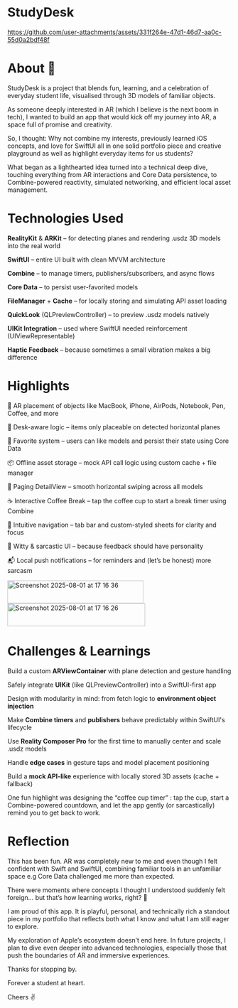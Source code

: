 # StudyDesk
https://github.com/user-attachments/assets/331f264e-47d1-46d7-aa0c-55d0a2bdf48f

# About 🤌

StudyDesk is a project that blends fun, learning, and a celebration of everyday student life, visualised through 3D models of familiar objects.

As someone deeply interested in AR (which I believe is the next boom in tech), I wanted to build an app that would kick off my journey into AR, a space full of promise and creativity.

So, I thought:
Why not combine my interests, previously learned iOS concepts, and love for SwiftUI all in one solid portfolio piece and creative playground as well as highlight everyday items for us students?

What began as a lighthearted idea turned into a technical deep dive, touching everything from AR interactions and Core Data persistence, to Combine-powered reactivity, simulated networking, and efficient local asset management.

# Technologies Used
**RealityKit** & **ARKit** – for detecting planes and rendering .usdz 3D models into the real world

**SwiftUI** – entire UI built with clean MVVM architecture

**Combine** – to manage timers, publishers/subscribers, and async flows

**Core Data** – to persist user-favorited models

**FileManager** + **Cache** – for locally storing and simulating API asset loading

**QuickLook** (QLPreviewController) – to preview .usdz models natively

**UIKit Integration** – used where SwiftUI needed reinforcement (UIViewRepresentable)

**Haptic Feedback** – because sometimes a small vibration makes a big difference

# Highlights

🔎 AR placement of objects like MacBook, iPhone, AirPods, Notebook, Pen, Coffee, and more

🧠 Desk-aware logic – items only placeable on detected horizontal planes

💙 Favorite system – users can like models and persist their state using Core Data

📦 Offline asset storage – mock API call logic using custom cache + file manager

🧩 Paging DetailView – smooth horizontal swiping across all models

☕️ Interactive Coffee Break – tap the coffee cup to start a break timer using Combine

🧭 Intuitive navigation – tab bar and custom-styled sheets for clarity and focus

🧠 Witty & sarcastic UI – because feedback should have personality

📬 Local push notifications – for reminders and (let’s be honest) more sarcasm

<img width="306" height="51" alt="Screenshot 2025-08-01 at 17 16 36" src="https://github.com/user-attachments/assets/211b606b-aec9-4608-b8b7-1ea3760f910f" />

<img width="310" height="52" alt="Screenshot 2025-08-01 at 17 16 26" src="https://github.com/user-attachments/assets/332e4893-2a66-4149-a88c-0284dd0c613a" />


# Challenges & Learnings


  Build a custom **ARViewContainer** with plane detection and gesture handling

  Safely integrate **UIKit** (like QLPreviewController) into a SwiftUI-first app

  Design with modularity in mind: from fetch logic to **environment object injection**

  Make **Combine timers** and **publishers** behave predictably within SwiftUI's lifecycle

  Use **Reality Composer Pro** for the first time to manually center and scale .usdz models

  Handle **edge cases** in gesture taps and model placement positioning

  Build a **mock API-like** experience with locally stored 3D assets (cache + fallback)

One fun highlight was designing the “coffee cup timer” : tap the cup, start a Combine-powered countdown, and let the app gently (or sarcastically) remind you to get back to work.

# Reflection

This has been fun. AR was completely new to me and even though I felt confident with Swift and SwiftUI, combining familiar tools in an unfamiliar space e.g Core Data challenged me more than expected.

There were moments where concepts I thought I understood suddenly felt foreign… but that’s how learning works, right? 🧗

I am proud of this app. It is playful, personal, and technically rich a standout piece in my portfolio that reflects both what I know and what I am still eager to explore.

My exploration of Apple’s ecosystem doesn’t end here. In future projects, I plan to dive even deeper into advanced technologies, especially those that push the boundaries of AR and immersive experiences.

Thanks for stopping by.

Forever a student at heart.

Cheers ✌️
